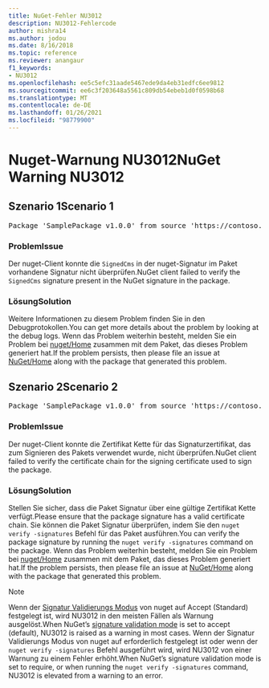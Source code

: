 ```yaml
---
title: NuGet-Fehler NU3012
description: NU3012-Fehlercode
author: mishra14
ms.author: jodou
ms.date: 8/16/2018
ms.topic: reference
ms.reviewer: anangaur
f1_keywords:
- NU3012
ms.openlocfilehash: ee5c5efc31aade5467ede9da4eb31edfc6ee9812
ms.sourcegitcommit: ee6c3f203648a5561c809db54ebeb1d0f0598b68
ms.translationtype: MT
ms.contentlocale: de-DE
ms.lasthandoff: 01/26/2021
ms.locfileid: "98779900"
---
```

# <a name="nuget-warning-nu3012"></a><span data-ttu-id="e47f5-103">Nuget-Warnung NU3012</span><span class="sxs-lookup"><span data-stu-id="e47f5-103">NuGet Warning NU3012</span></span>

## <a name="scenario-1"></a><span data-ttu-id="e47f5-104">Szenario 1</span><span class="sxs-lookup"><span data-stu-id="e47f5-104">Scenario 1</span></span>

<pre>Package 'SamplePackage v1.0.0' from source 'https://contoso.com/index.json': The primary signature validation failed.</pre>

### <a name="issue"></a><span data-ttu-id="e47f5-105">Problem</span><span class="sxs-lookup"><span data-stu-id="e47f5-105">Issue</span></span>

<span data-ttu-id="e47f5-106">Der nuget-Client konnte die `SignedCms` in der nuget-Signatur im Paket vorhandene Signatur nicht überprüfen.</span><span class="sxs-lookup"><span data-stu-id="e47f5-106">NuGet client failed to verify the `SignedCms` signature present in the NuGet signature in the package.</span></span>


### <a name="solution"></a><span data-ttu-id="e47f5-107">Lösung</span><span class="sxs-lookup"><span data-stu-id="e47f5-107">Solution</span></span>

<span data-ttu-id="e47f5-108">Weitere Informationen zu diesem Problem finden Sie in den Debugprotokollen.</span><span class="sxs-lookup"><span data-stu-id="e47f5-108">You can get more details about the problem by looking at the debug logs.</span></span> <span data-ttu-id="e47f5-109">Wenn das Problem weiterhin besteht, melden Sie ein Problem bei [nuget/Home](https://github.com/NuGet/Home/issues) zusammen mit dem Paket, das dieses Problem generiert hat.</span><span class="sxs-lookup"><span data-stu-id="e47f5-109">If the problem persists, then please file an issue at [NuGet/Home](https://github.com/NuGet/Home/issues) along with the package that generated this problem.</span></span>



## <a name="scenario-2"></a><span data-ttu-id="e47f5-110">Szenario 2</span><span class="sxs-lookup"><span data-stu-id="e47f5-110">Scenario 2</span></span>

<pre>Package 'SamplePackage v1.0.0' from source 'https://contoso.com/index.json': The primary signature found a chain building issue:  A certificate chain processed, but terminated in a root certificate which is not trusted by the trust provider.</pre>

### <a name="issue"></a><span data-ttu-id="e47f5-111">Problem</span><span class="sxs-lookup"><span data-stu-id="e47f5-111">Issue</span></span>

<span data-ttu-id="e47f5-112">Der nuget-Client konnte die Zertifikat Kette für das Signaturzertifikat, das zum Signieren des Pakets verwendet wurde, nicht überprüfen.</span><span class="sxs-lookup"><span data-stu-id="e47f5-112">NuGet client failed to verify the certificate chain for the signing certificate used to sign the package.</span></span>


### <a name="solution"></a><span data-ttu-id="e47f5-113">Lösung</span><span class="sxs-lookup"><span data-stu-id="e47f5-113">Solution</span></span>

<span data-ttu-id="e47f5-114">Stellen Sie sicher, dass die Paket Signatur über eine gültige Zertifikat Kette verfügt.</span><span class="sxs-lookup"><span data-stu-id="e47f5-114">Please ensure that the package signature has a valid certificate chain.</span></span> <span data-ttu-id="e47f5-115">Sie können die Paket Signatur überprüfen, indem Sie den `nuget verify -signatures` Befehl für das Paket ausführen.</span><span class="sxs-lookup"><span data-stu-id="e47f5-115">You can verify the package signature by running the `nuget verify -signatures` command on the package.</span></span> <span data-ttu-id="e47f5-116">Wenn das Problem weiterhin besteht, melden Sie ein Problem bei [nuget/Home](https://github.com/NuGet/Home/issues) zusammen mit dem Paket, das dieses Problem generiert hat.</span><span class="sxs-lookup"><span data-stu-id="e47f5-116">If the problem persists, then please file an issue at [NuGet/Home](https://github.com/NuGet/Home/issues) along with the package that generated this problem.</span></span>


> [!Note]
> <span data-ttu-id="e47f5-117">Wenn der [Signatur Validierungs Modus](../../consume-packages/installing-signed-packages.md#configure-package-signature-requirements) von nuget auf Accept (Standard) festgelegt ist, wird NU3012 in den meisten Fällen als Warnung ausgelöst.</span><span class="sxs-lookup"><span data-stu-id="e47f5-117">When NuGet’s [signature validation mode](../../consume-packages/installing-signed-packages.md#configure-package-signature-requirements) is set to accept (default), NU3012 is raised as a warning in most cases.</span></span> <span data-ttu-id="e47f5-118">Wenn der Signatur Validierungs Modus von nuget auf erforderlich festgelegt ist oder wenn der `nuget verify -signatures` Befehl ausgeführt wird, wird NU3012 von einer Warnung zu einem Fehler erhöht.</span><span class="sxs-lookup"><span data-stu-id="e47f5-118">When NuGet’s signature validation mode is set to require, or when running the `nuget verify -signatures` command, NU3012 is elevated from a warning to an error.</span></span> 
